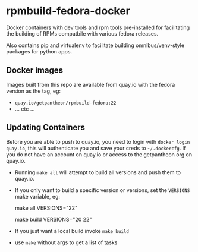 rpmbuild-fedora-docker
======================

Docker containers with dev tools and rpm tools pre-installed for facilitating the building
of RPMs compatbile with various fedora releases.

Also contains pip and virtualenv to facilitate building omnibus/venv-style packages
for python apps.

Docker images
-------------

Images built from this repo are available from quay.io with the fedora version as
the tag, eg:

- `quay.io/getpantheon/rpmbuild-fedora:22`
- ... etc ...

Updating Containers
-------------------

Before you are able to push to quay.io, you need to login with `docker login quay.io`, this
will authenticate you and save your creds to `~/.dockercfg`. If you do not have an account
on quay.io or access to the getpantheon org on quay.io.

- Running `make all` will attempt to build all versions and push them to quay.io.
- If you only want to build a specific version or versions, set the `VERSIONS` make
variable, eg:

    make all VERSIONS="22"

    make build VERSIONS="20 22"

- If you just want a local build invoke `make build`
- use `make` without args to get a list of tasks
